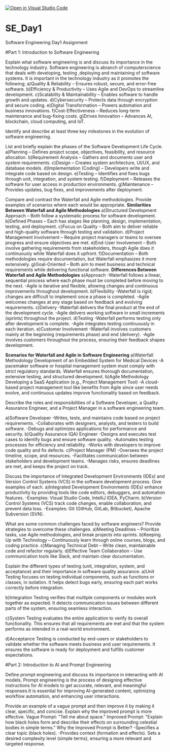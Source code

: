 [![Open in Visual Studio Code](https://classroom.github.com/assets/open-in-vscode-2e0aaae1b6195c2367325f4f02e2d04e9abb55f0b24a779b69b11b9e10269abc.svg)](https://classroom.github.com/online_ide?assignment_repo_id=18373347&assignment_repo_type=AssignmentRepo)
# SE_Day1
Software Engineering Day1 Assignment

#Part 1: Introduction to Software Engineering

Explain what software engineering is and discuss its importance in the technology industry.
Software engineering is abranch of computerscience that deals with developing, testing ,deploying and maintaining of software systems.
It is important in the technology industry as it promotes the following;
a)Quality & Reliability – Ensures robust, secure, and error-free software.
b)Efficiency & Productivity – Uses Agile and DevOps to streamline development.
c)Scalability & Maintainability – Enables software to handle growth and updates.
d)Cybersecurity – Protects data through encryption and secure coding.
e)Digital Transformation – Powers automation and business innovations.
f)Cost-Effectiveness – Reduces long-term maintenance and bug-fixing costs.
g)Drives Innovation – Advances AI, blockchain, cloud computing, and IoT.

Identify and describe at least three key milestones in the evolution of software engineering.


List and briefly explain the phases of the Software Development Life Cycle.
a)Planning – Defines project scope, objectives, feasibility, and resource allocation.
b)Requirement Analysis – Gathers and documents user and system requirements.
c)Design – Creates system architecture, UI/UX, and database models.
d)Implementation (Coding) – Developers write and integrate code based on design.
e)Testing – Identifies and fixes bugs through unit, integration, and system testing.
f)Deployment – Releases the software for user access in production environments.
g)Maintenance – Provides updates, bug fixes, and improvements after deployment.


Compare and contrast the Waterfall and Agile methodologies. Provide examples of scenarios where each would be appropriate.
**Similarities Between Waterfall and Agile Methodologies**
a)Structured Development Approach – Both follow a systematic process for software development.
b)Defined Phases – Each has stages like planning, design, implementation, testing, and deployment.
c)Focus on Quality – Both aim to deliver reliable and high-quality software through testing and validation.
d)Project Management Involvement – Require project managers or teams to oversee progress and ensure objectives are met.
e)End-User Involvement – Both involve gathering requirements from stakeholders, though Agile does it continuously while Waterfall does it upfront.
f)Documentation – Both methodologies require documentation, but Waterfall emphasizes it more extensively.
g)Goal-Oriented – Both aim to meet business and technical requirements while delivering functional software.
**Differences Between Waterfall and Agile Methodologies**
a)Approach
-Waterfall follows a linear, sequential process where each phase must be completed before moving to the next.
-Agile is iterative and flexible, allowing changes and continuous improvements throughout development.
b)Flexibility
-Waterfall is rigid; changes are difficult to implement once a phase is completed.
-Agile welcomes changes at any stage based on feedback and evolving requirements.
c)Delivery
-Waterfall delivers the final product at the end of the development cycle.
-Agile delivers working software in small increments (sprints) throughout the project.
d)Testing
-Waterfall performs testing only after development is complete.
-Agile integrates testing continuously in each iteration.
e)Customer Involvement
-Waterfall involves customers mainly at the beginning (requirements phase) and end (delivery).
-Agile involves customers throughout the process, ensuring their feedback shapes development.

**Scenarios for Waterfall and Agile in Software Engineering**
a)Waterfall Methodology
Development of an Embedded System for Medical Devices
-A pacemaker software or hospital management system must comply with strict regulatory standards. Waterfall ensures thorough documentation, extensive testing, and structured development.
b)Agile Methodology
Developing a SaaS Application (e.g., Project Management Tool)
-A cloud-based project management tool like benefits from Agile since user needs evolve, and continuous updates improve functionality based on feedback.

Describe the roles and responsibilities of a Software Developer, a Quality Assurance Engineer, and a Project Manager in a software engineering team.

a)Software Developer
-Writes, tests, and maintains code based on project requirements.
-Collaborates with designers, analysts, and testers to build software.
-Debugs and optimizes applications for performance and security.
b)Quality Assurance (QA) Engineer
-Designs and executes test cases to identify bugs and ensure software quality.
-Automates testing processes for efficiency and reliability.
-Works with developers to improve code quality and fix defects.
c)Project Manager (PM)
-Oversees the project timeline, scope, and resources.
-Facilitates communication between stakeholders and development teams.
-Manages risks, ensures deadlines are met, and keeps the project on track.

Discuss the importance of Integrated Development Environments (IDEs) and Version Control Systems (VCS) in the software development process. Give examples of each.
a)Integrated Development Environments (IDEs) enhance productivity by providing tools like code editors, debuggers, and automation features.
-Examples: Visual Studio Code, IntelliJ IDEA, PyCharm.
b)Version Control Systems (VCS) track code changes, enable collaboration, and prevent data loss.
-Examples: Git (GitHub, GitLab, Bitbucket), Apache Subversion (SVN).

What are some common challenges faced by software engineers? Provide strategies to overcome these challenges.
a)Meeting Deadlines – Prioritize tasks, use Agile methodologies, and break projects into sprints.
b)Keeping Up with Technology – Continuously learn through online courses, blogs, and coding practice.
c)Managing Technical Debt – Write clean, maintainable code and refactor regularly.
d)Effective Team Collaboration – Use communication tools like Slack, and maintain clear documentation.

Explain the different types of testing (unit, integration, system, and acceptance) and their importance in software quality assurance.
a)Unit Testing focuses on testing individual components, such as functions or classes, in isolation. 
It helps detect bugs early, ensuring each part works correctly before integration.

b)Integration Testing verifies that multiple components or modules work together as expected. 
It detects communication issues between different parts of the system, ensuring seamless interaction.

c)System Testing evaluates the entire application to verify its overall functionality. 
This ensures that all requirements are met and that the system performs as intended in a real-world environment.

d)Acceptance Testing is conducted by end-users or stakeholders to validate whether the software meets business and user requirements.
It ensures the software is ready for deployment and fulfills customer expectations.

#Part 2: Introduction to AI and Prompt Engineering


Define prompt engineering and discuss its importance in interacting with AI models.
Prompt engineering is the process of designing effective instructions for AI models to get accurate, relevant, and meaningful responses.It is essential for improving AI-generated content, optimizing workflow automation, and enhancing user interactions.

Provide an example of a vague prompt and then improve it by making it clear, specific, and concise. Explain why the improved prompt is more effective.
Vague Prompt: "Tell me about space."
Improved Prompt: "Explain how black holes form and describe their effects on surrounding celestial bodies in simple terms."
Why the Improved Prompt is Better?
-Specifies a clear topic (black holes).
-Provides context (formation and effects).
Sets a desired complexity level (simple terms), ensuring a more relevant and targeted response.
